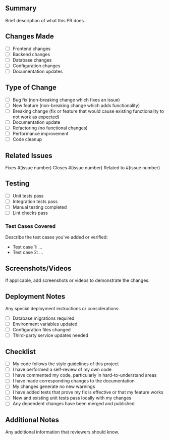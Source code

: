 ## Summary
Brief description of what this PR does.

## Changes Made
- [ ] Frontend changes
- [ ] Backend changes  
- [ ] Database changes
- [ ] Configuration changes
- [ ] Documentation updates

## Type of Change
- [ ] Bug fix (non-breaking change which fixes an issue)
- [ ] New feature (non-breaking change which adds functionality)
- [ ] Breaking change (fix or feature that would cause existing functionality to not work as expected)
- [ ] Documentation update
- [ ] Refactoring (no functional changes)
- [ ] Performance improvement
- [ ] Code cleanup

## Related Issues
Fixes #(issue number)
Closes #(issue number)
Related to #(issue number)

## Testing
- [ ] Unit tests pass
- [ ] Integration tests pass
- [ ] Manual testing completed
- [ ] Lint checks pass

### Test Cases Covered
Describe the test cases you've added or verified:
- Test case 1: ...
- Test case 2: ...

## Screenshots/Videos
If applicable, add screenshots or videos to demonstrate the changes.

## Deployment Notes
Any special deployment instructions or considerations:
- [ ] Database migrations required
- [ ] Environment variables updated
- [ ] Configuration files changed
- [ ] Third-party service updates needed

## Checklist
- [ ] My code follows the style guidelines of this project
- [ ] I have performed a self-review of my own code
- [ ] I have commented my code, particularly in hard-to-understand areas
- [ ] I have made corresponding changes to the documentation
- [ ] My changes generate no new warnings
- [ ] I have added tests that prove my fix is effective or that my feature works
- [ ] New and existing unit tests pass locally with my changes
- [ ] Any dependent changes have been merged and published

## Additional Notes
Any additional information that reviewers should know.